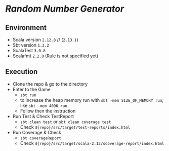 # _Random Number Generator_

## Environment

- Scala version `2.12.8` // (`2.13.1`)
- Sbt version `1.3.2`
- ScalaTest `3.0.8`
- Scalafmt `2.2.0` (Rule is not specified yet)

## Execution

- Clone the repo & go to the directory
- Enter to the Game
  - `sbt run`
  - to increase the heap memory run with  `sbt -mem SIZE_OF_MEMORY run`; like `sbt -mem 4096 run`
  - Follow then the instruction
- Run Test & Check TestReport
  - `sbt clean test` or `sbt clean coverage test`
  - Check `${repo}/src/target/test-reports/index.html`
- Run Coverage & Check
  - `sbt coverageReport`
  - Check `${repo}/src/target/scala-2.12/scoverage-report/index.html`
